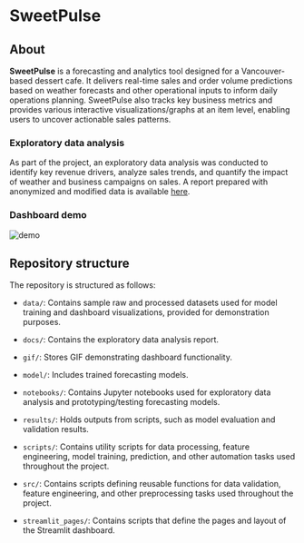 # SweetPulse

## About

**SweetPulse** is a forecasting and analytics tool designed for a Vancouver-based dessert cafe. It delivers real-time sales and order volume predictions based on weather forecasts and other operational inputs to inform daily operations planning. SweetPulse also tracks key business metrics and provides various interactive visualizations/graphs at an item level, enabling users to uncover actionable sales patterns.

### Exploratory data analysis 
As part of the project, an exploratory data analysis was conducted to identify key revenue drivers, analyze sales trends, and quantify the impact of weather and business campaigns on sales. A report prepared with anonymized and modified data is available [here](https://awlh18.github.io/SweetPulse/analysis_sample.html).

### Dashboard demo 
![demo](gif/demo.gif)

## Repository structure

The repository is structured as follows: 

- `data/`:
Contains sample raw and processed datasets used for model training and dashboard visualizations, provided for demonstration purposes. 

- `docs/`:
Contains the exploratory data analysis report. 

- `gif/`:
Stores GIF demonstrating dashboard functionality.

- `model/`:
Includes trained forecasting models. 

- `notebooks/`:
Contains Jupyter notebooks used for exploratory data analysis and prototyping/testing forecasting models.

- `results/`:
Holds outputs from scripts, such as model evaluation and validation results.

- `scripts/`:
Contains utility scripts for data processing, feature engineering, model training, prediction, and other automation tasks used throughout the project.

- `src/`:
Contains scripts defining reusable functions for data validation, feature engineering, and other preprocessing tasks used throughout the project.

- `streamlit_pages/`:
Contains scripts that define the pages and layout of the Streamlit dashboard.
